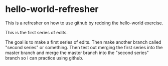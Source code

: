 # hello-world-refresher
This is a refresher on how to use github by redoing the hello-world exercise.

This is the first series of edits. 

The goal is to make a first series of edits. Then make another branch called "second series" or something.
Then test out merging the first series into the master branch and merge the master branch into the "second series" branch so i can practice using github.


